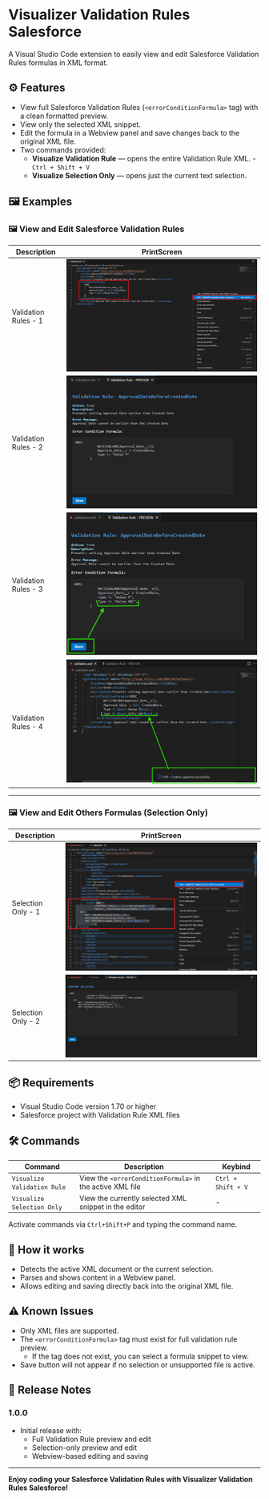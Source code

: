 # Visualizer Validation Rules Salesforce

A Visual Studio Code extension to easily view and edit Salesforce Validation Rules formulas in XML format.

## ⚙️ Features

- View full Salesforce Validation Rules (`<errorConditionFormula>` tag) with a clean formatted preview.
- View only the selected XML snippet.
- Edit the formula in a Webview panel and save changes back to the original XML file.
- Two commands provided:
  - **Visualize Validation Rule** — opens the entire Validation Rule XML. - `Ctrl + Shift + V`
  - **Visualize Selection Only** — opens just the current text selection.

## 🖼️ Examples

### 🖼️ View and Edit Salesforce Validation Rules

| Description          | PrintScreen                                           |
|----------------------|-------------------------------------------------------|
| Validation Rules - 1 | ![Validation Rules - 1](images/ValidationRules-1.png) |
| Validation Rules - 2 | ![Validation Rules - 1](images/ValidationRules-2.png) |
| Validation Rules - 3 | ![Validation Rules - 1](images/ValidationRules-3.png) |
| Validation Rules - 4 | ![Validation Rules - 1](images/ValidationRules-4.png) |

---

### 🖼️ View and Edit Others Formulas (Selection Only)
| Description        | PrintScreen                                       |
|--------------------|---------------------------------------------------|
| Selection Only - 1 | ![Selection Only - 1](images/SelectionOnly-1.png) |
| Selection Only - 2 | ![Selection Only - 1](images/SelectionOnly-2.png) |


## 📦 Requirements

- Visual Studio Code version 1.70 or higher
- Salesforce project with Validation Rule XML files

## 🛠️ Commands

| Command                     | Description                                         | Keybind                  |
|-----------------------------|-----------------------------------------------------| -------------------------| 
| `Visualize Validation Rule` | View the `<errorConditionFormula>` in the active XML file | `Ctrl + Shift + V` |
| `Visualize Selection Only`  | View the currently selected XML snippet in the editor | - |

Activate commands via `Ctrl+Shift+P` and typing the command name.

## 🧪 How it works

- Detects the active XML document or the current selection.
- Parses and shows content in a Webview panel.
- Allows editing and saving directly back into the original XML file.

## ⚠️ Known Issues

- Only XML files are supported.
- The `<errorConditionFormula>` tag must exist for full validation rule preview.
  - If the tag does not exist, you can select a formula snippet to view.
- Save button will not appear if no selection or unsupported file is active.

## 📓 Release Notes

### 1.0.0

- Initial release with:
  - Full Validation Rule preview and edit
  - Selection-only preview and edit
  - Webview-based editing and saving

---

**Enjoy coding your Salesforce Validation Rules with Visualizer Validation Rules Salesforce!**
